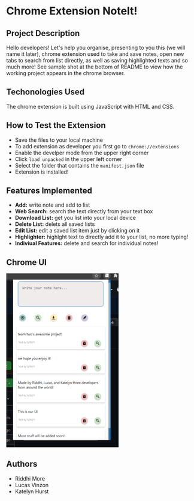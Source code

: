 # Chrome Extension NoteIt! 

## Project Description
Hello developers! Let's help you organise, presenting to you this (we will name it later), chrome extension used to take and save notes, open new tabs to search from list directly, as well as saving highlighted texts and so much more!
See sample shot at the bottom of README to view how the working project appears in the chrome browser.

## Techonologies Used
The chrome extension is built using JavaScript with HTML and CSS.

## How to Test the Extension
- Save the files to your local machine
- To add extension as developer you first go to `chrome://extensions`
- Enable the develper mode from the upper right corner
- Click `load unpacked` in the upper left corner
- Select the folder that contains the `manifest.json` file
- Extension is installed!


## Features Implemented
- **Add:** write note and add to list
- **Web Search:** search the text directly from your text box
- **Download List:** get you list into your local device
- **Delete List:** delets all saved lists
- **Edit List:** edit a saved list item just by clicking on it
- **Highlighter:** highlght text to directly add it to your list, no more typing!
- **Indiviual Features:** delete and search for individual notes!


## Chrome UI
<img src ="images/sample_new.png" width="300"/>


## Authors
- Riddhi More
- Lucas Vinzon
- Katelyn Hurst

